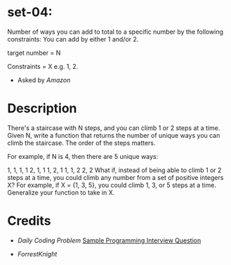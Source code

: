 # set-04:

Number of ways you can add to total to a specific number by the following constraints: You can add by either 1 and/or 2.

target number = N

Constraints = X e.g. 1, 2.

- Asked by _Amazon_

# Description

There's a staircase with N steps, and you can climb 1 or 2 steps at a time. Given N, write a function that returns the number of unique ways you can climb the staircase. The order of the steps matters.

For example, if N is 4, then there are 5 unique ways:

1, 1, 1, 1
2, 1, 1
1, 2, 1
1, 1, 2
2, 2
What if, instead of being able to climb 1 or 2 steps at a time, you could climb any number from a set of positive integers X? For example, if X = {1, 3, 5}, you could climb 1, 3, or 5 steps at a time. Generalize your function to take in X.

# Credits

- _Daily Coding Problem_ [Sample Programming Interview Question](https://www.dailycodingproblem.com/)

- _ForrestKnight_
